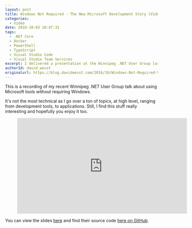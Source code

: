 ```yaml
---
layout: post
title: Windows Not Required - The New Microsoft Development Story (Video)
categories:
  - Video 
date: 2016-10-03 10:47:31
tags:
  - .NET Core
  - Docker
  - PowerShell
  - TypeScript
  - Visual Studio Code
  - Visual Studio Team Services
excerpt: I delivered a presentation at the Winnipeg .NET User Group last week, where I recorded it and posted it on YouTube. I go over a number of Microsoft development tools and technologies that don't require Windows and present deliver the demos on my Linux machine.
authorId: david_wesst
originalurl: https://blog.davidwesst.com/2016/10/Windows-Not-Required-Video/
---
```


This is a recording of my recent Winnipeg .NET User Group talk about using Microsoft tools without requiring Windows.

It's not the most technical as I go over a ton of topics, at high level, ranging from development tools, to applications. Still, I find this stuff really interesting and hopefully you enjoy it too.

<figure class="video">
<iframe width="560" height="315" src="https://www.youtube.com/embed/BlXorwQ0DSw" frameborder="0" allowfullscreen></iframe>
</figure>

You can view the slides [here](https://davidwesst.github.io/windows-not-required) and find their source code [here on GitHub](https://github.com/davidwesst/windows-not-required).
